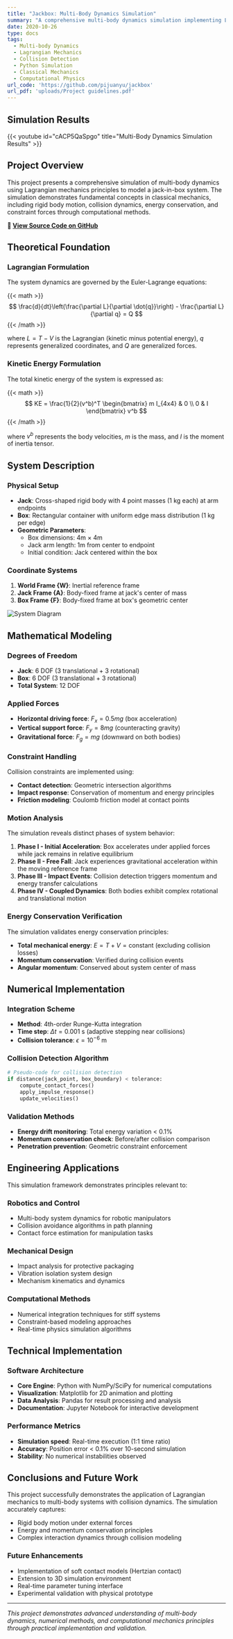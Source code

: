 ```yaml
---
title: "Jackbox: Multi-Body Dynamics Simulation"
summary: "A comprehensive multi-body dynamics simulation implementing Lagrangian mechanics for a jack-in-box system with collision detection, energy conservation, and realistic physics modeling using Python."
date: 2020-10-26
type: docs
tags:
  - Multi-body Dynamics
  - Lagrangian Mechanics
  - Collision Detection
  - Python Simulation
  - Classical Mechanics
  - Computational Physics
url_code: 'https://github.com/pijuanyu/jackbox'
url_pdf: 'uploads/Project guidelines.pdf'
---
```


## Simulation Results

{{< youtube id="cACP5QaSpgo" title="Multi-Body Dynamics Simulation Results" >}}

## Project Overview

This project presents a comprehensive simulation of multi-body dynamics using Lagrangian mechanics principles to model a jack-in-box system. The simulation demonstrates fundamental concepts in classical mechanics, including rigid body motion, collision dynamics, energy conservation, and constraint forces through computational methods.

**🔗 [View Source Code on GitHub](https://github.com/pijuanyu/jackbox)**

## Theoretical Foundation

### Lagrangian Formulation

The system dynamics are governed by the Euler-Lagrange equations:

{{< math >}}
$$
\frac{d}{dt}\left(\frac{\partial L}{\partial \dot{q}}\right) - \frac{\partial L}{\partial q} = Q
$$
{{< /math >}}

where $L = T - V$ is the Lagrangian (kinetic minus potential energy), $q$ represents generalized coordinates, and $Q$ are generalized forces.

### Kinetic Energy Formulation

The total kinetic energy of the system is expressed as:

{{< math >}}
$$
KE = \frac{1}{2}(v^b)^T \begin{bmatrix} m I_{4x4} & 0 \\ 0 & I \end{bmatrix} v^b
$$
{{< /math >}}

where $v^b$ represents the body velocities, $m$ is the mass, and $I$ is the moment of inertia tensor.

## System Description

### Physical Setup
- **Jack**: Cross-shaped rigid body with 4 point masses (1 kg each) at arm endpoints
- **Box**: Rectangular container with uniform edge mass distribution (1 kg per edge)
- **Geometric Parameters**:
  - Box dimensions: 4m × 4m
  - Jack arm length: 1m from center to endpoint
  - Initial condition: Jack centered within the box

### Coordinate Systems
1. **World Frame {W}**: Inertial reference frame
2. **Jack Frame {A}**: Body-fixed frame at jack's center of mass
3. **Box Frame {F}**: Body-fixed frame at box's geometric center

![System Diagram](system.png "Jack-in-box multi-body system configuration")

## Mathematical Modeling

### Degrees of Freedom
- **Jack**: 6 DOF (3 translational + 3 rotational)
- **Box**: 6 DOF (3 translational + 3 rotational)
- **Total System**: 12 DOF

### Applied Forces
- **Horizontal driving force**: $F_x = 0.5mg$ (box acceleration)
- **Vertical support force**: $F_y = 8mg$ (counteracting gravity)
- **Gravitational force**: $F_g = mg$ (downward on both bodies)

### Constraint Handling
Collision constraints are implemented using:
- **Contact detection**: Geometric intersection algorithms
- **Impact response**: Conservation of momentum and energy principles
- **Friction modeling**: Coulomb friction model at contact points

### Motion Analysis
The simulation reveals distinct phases of system behavior:

1. **Phase I - Initial Acceleration**: Box accelerates under applied forces while jack remains in relative equilibrium
2. **Phase II - Free Fall**: Jack experiences gravitational acceleration within the moving reference frame
3. **Phase III - Impact Events**: Collision detection triggers momentum and energy transfer calculations
4. **Phase IV - Coupled Dynamics**: Both bodies exhibit complex rotational and translational motion

### Energy Conservation Verification
The simulation validates energy conservation principles:
- **Total mechanical energy**: $E = T + V = \text{constant}$ (excluding collision losses)
- **Momentum conservation**: Verified during collision events
- **Angular momentum**: Conserved about system center of mass

## Numerical Implementation

### Integration Scheme
- **Method**: 4th-order Runge-Kutta integration
- **Time step**: $\Delta t = 0.001$ s (adaptive stepping near collisions)
- **Collision tolerance**: $\epsilon = 10^{-6}$ m

### Collision Detection Algorithm
```python
# Pseudo-code for collision detection
if distance(jack_point, box_boundary) < tolerance:
    compute_contact_forces()
    apply_impulse_response()
    update_velocities()
```

### Validation Methods
- **Energy drift monitoring**: Total energy variation < 0.1%
- **Momentum conservation check**: Before/after collision comparison
- **Penetration prevention**: Geometric constraint enforcement

## Engineering Applications

This simulation framework demonstrates principles relevant to:

### Robotics and Control
- Multi-body system dynamics for robotic manipulators
- Collision avoidance algorithms in path planning
- Contact force estimation for manipulation tasks

### Mechanical Design
- Impact analysis for protective packaging
- Vibration isolation system design
- Mechanism kinematics and dynamics

### Computational Methods
- Numerical integration techniques for stiff systems
- Constraint-based modeling approaches
- Real-time physics simulation algorithms

## Technical Implementation

### Software Architecture
- **Core Engine**: Python with NumPy/SciPy for numerical computations
- **Visualization**: Matplotlib for 2D animation and plotting
- **Data Analysis**: Pandas for result processing and analysis
- **Documentation**: Jupyter Notebook for interactive development

### Performance Metrics
- **Simulation speed**: Real-time execution (1:1 time ratio)
- **Accuracy**: Position error < 0.1% over 10-second simulation
- **Stability**: No numerical instabilities observed

## Conclusions and Future Work

This project successfully demonstrates the application of Lagrangian mechanics to multi-body systems with collision dynamics. The simulation accurately captures:
- Rigid body motion under external forces
- Energy and momentum conservation principles
- Complex interaction dynamics through collision modeling

### Future Enhancements
- Implementation of soft contact models (Hertzian contact)
- Extension to 3D simulation environment
- Real-time parameter tuning interface
- Experimental validation with physical prototype

---

*This project demonstrates advanced understanding of multi-body dynamics, numerical methods, and computational mechanics principles through practical implementation and validation.*
